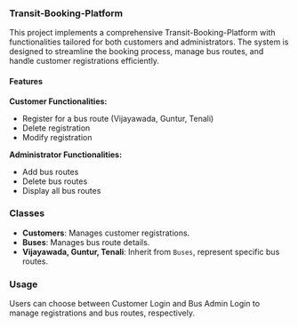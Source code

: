 ### Transit-Booking-Platform
This project implements a comprehensive Transit-Booking-Platform with functionalities tailored for both customers and administrators. The system is designed to streamline the booking process, manage bus routes, and handle customer registrations efficiently.

#### Features

**Customer Functionalities:**
- Register for a bus route (Vijayawada, Guntur, Tenali)
- Delete registration
- Modify registration

**Administrator Functionalities:**
- Add bus routes
- Delete bus routes
- Display all bus routes

### Classes
- **Customers**: Manages customer registrations.
- **Buses**: Manages bus route details.
- **Vijayawada, Guntur, Tenali**: Inherit from `Buses`, represent specific bus routes.

### Usage
Users can choose between Customer Login and Bus Admin Login to manage registrations and bus routes, respectively.
